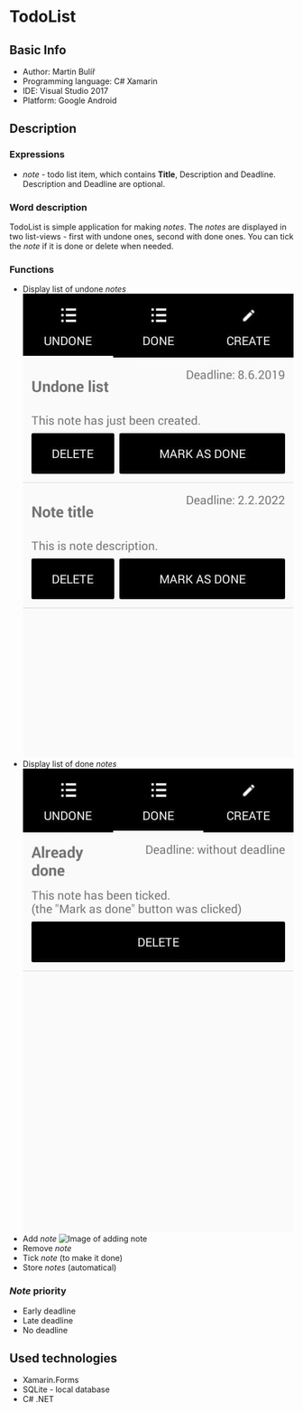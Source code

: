 # TodoList
## Basic Info
* Author: Martin Bulíř
* Programming language: C# Xamarin
* IDE: Visual Studio 2017
* Platform: Google Android
## Description
### Expressions
* _note_ - todo list item, which contains __Title__, Description and Deadline. Description and Deadline are optional.
### Word description
TodoList is simple application for making _notes_. The _notes_ are displayed in two list-views - first with undone ones, second with done ones. You can tick the _note_ if it is done or delete when needed.
### Functions
* Display list of undone _notes_ <img src="Images/undone_list.png" alt="Image of undone list">
* Display list of done _notes_ <img src="Images/done_list.png" alt="Image of done list">
* Add _note_ <img src="Images/create_note.png" alt="Image of adding note">
* Remove _note_
* Tick _note_ (to make it done)
* Store _notes_ (automatical)
### _Note_ priority
* Early deadline
* Late deadline
* No deadline
## Used technologies
* Xamarin.Forms
* SQLite - local database
* C# .NET
